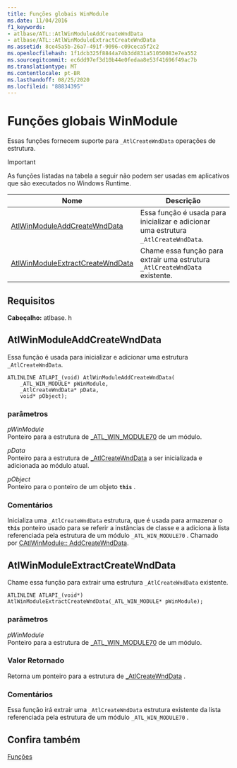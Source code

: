 ```yaml
---
title: Funções globais WinModule
ms.date: 11/04/2016
f1_keywords:
- atlbase/ATL::AtlWinModuleAddCreateWndData
- atlbase/ATL::AtlWinModuleExtractCreateWndData
ms.assetid: 8ce45a5b-26a7-491f-9096-c09ceca5f2c2
ms.openlocfilehash: 1f1dcb325f8844a74b3dd831a51050083e7ea552
ms.sourcegitcommit: ec6dd97ef3d10b44e0fedaa8e53f41696f49ac7b
ms.translationtype: MT
ms.contentlocale: pt-BR
ms.lasthandoff: 08/25/2020
ms.locfileid: "88834395"
---
```

# <a name="winmodule-global-functions"></a>Funções globais WinModule

Essas funções fornecem suporte para `_AtlCreateWndData` operações de estrutura.

> [!IMPORTANT]
> As funções listadas na tabela a seguir não podem ser usadas em aplicativos que são executados no Windows Runtime.

|Nome|Descrição|
|-|-|
|[AtlWinModuleAddCreateWndData](#atlwinmoduleaddcreatewnddata)|Essa função é usada para inicializar e adicionar uma estrutura `_AtlCreateWndData`.|
|[AtlWinModuleExtractCreateWndData](#atlwinmoduleextractcreatewnddata)|Chame essa função para extrair uma estrutura `_AtlCreateWndData` existente.|

## <a name="requirements"></a>Requisitos

**Cabeçalho:** atlbase. h

## <a name="atlwinmoduleaddcreatewnddata"></a><a name="atlwinmoduleaddcreatewnddata"></a> AtlWinModuleAddCreateWndData

Essa função é usada para inicializar e adicionar uma estrutura `_AtlCreateWndData`.

```
ATLINLINE ATLAPI_(void) AtlWinModuleAddCreateWndData(
    _ATL_WIN_MODULE* pWinModule,
    _AtlCreateWndData* pData,
    void* pObject);
```

### <a name="parameters"></a>parâmetros

*pWinModule*<br/>
Ponteiro para a estrutura de [_ATL_WIN_MODULE70](../../atl/reference/atl-win-module70-structure.md) de um módulo.

*pData*<br/>
Ponteiro para a estrutura de [_AtlCreateWndData](../../atl/reference/atlcreatewnddata-structure.md) a ser inicializada e adicionada ao módulo atual.

*pObject*<br/>
Ponteiro para o ponteiro de um objeto **`this`** .

### <a name="remarks"></a>Comentários

Inicializa uma `_AtlCreateWndData` estrutura, que é usada para armazenar o **`this`** ponteiro usado para se referir a instâncias de classe e a adiciona à lista referenciada pela estrutura de um módulo `_ATL_WIN_MODULE70` . Chamado por [CAtlWinModule:: AddCreateWndData](catlwinmodule-class.md#addcreatewnddata).

## <a name="atlwinmoduleextractcreatewnddata"></a><a name="atlwinmoduleextractcreatewnddata"></a> AtlWinModuleExtractCreateWndData

Chame essa função para extrair uma estrutura `_AtlCreateWndData` existente.

```
ATLINLINE ATLAPI_(void*) AtlWinModuleExtractCreateWndData(_ATL_WIN_MODULE* pWinModule);
```

### <a name="parameters"></a>parâmetros

*pWinModule*<br/>
Ponteiro para a estrutura de [_ATL_WIN_MODULE70](../../atl/reference/atl-win-module70-structure.md) de um módulo.

### <a name="return-value"></a>Valor Retornado

Retorna um ponteiro para a estrutura de [_AtlCreateWndData](../../atl/reference/atlcreatewnddata-structure.md) .

### <a name="remarks"></a>Comentários

Essa função irá extrair uma `_AtlCreateWndData` estrutura existente da lista referenciada pela estrutura de um módulo `_ATL_WIN_MODULE70` .

## <a name="see-also"></a>Confira também

[Funções](../../atl/reference/atl-functions.md)
